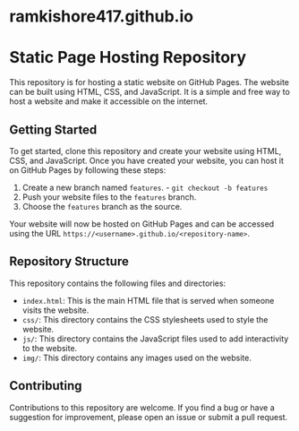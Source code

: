 # ramkishore417.github.io
# Static Page Hosting Repository

This repository is for hosting a static website on GitHub Pages. The website can be built using HTML, CSS, and JavaScript. It is a simple and free way to host a website and make it accessible on the internet.

## Getting Started

To get started, clone this repository and create your website using HTML, CSS, and JavaScript. Once you have created your website, you can host it on GitHub Pages by following these steps:

1. Create a new branch named `features`. - `git checkout -b features`
2. Push your website files to the `features` branch.
3. Choose the `features` branch as the source.

Your website will now be hosted on GitHub Pages and can be accessed using the URL `https://<username>.github.io/<repository-name>`.

## Repository Structure

This repository contains the following files and directories:

- `index.html`: This is the main HTML file that is served when someone visits the website.
- `css/`: This directory contains the CSS stylesheets used to style the website.
- `js/`: This directory contains the JavaScript files used to add interactivity to the website.
- `img/`: This directory contains any images used on the website.

## Contributing

Contributions to this repository are welcome. If you find a bug or have a suggestion for improvement, please open an issue or submit a pull request.
